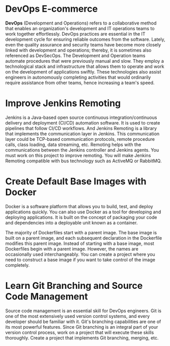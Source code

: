 # DevOps E-commerce 
**DevOps** (Development and Operations) refers to a collaborative method that enables an organization's development and IT operations teams to work together effortlessly. DevOps practices are essential in the IT development cycle for ensuring reliable outcomes from the software. Lately, even the quality assurance and security teams have become more closely linked with development and operations; thereby, it is sometimes also referenced as DevSecOps.
The Development and Operation teams automate procedures that were previously manual and slow. They employ a technological stack and infrastructure that allows them to operate and work on the development of applications swiftly. These technologies also assist engineers in autonomously completing activities that would ordinarily require assistance from other teams, hence increasing a team's speed.
# Improve Jenkins Remoting
Jenkins is a Java-based open source continuous integration/continuous delivery and deployment (CI/CD) automation software. It is used to create pipelines that follow CI/CD workflows. And Jenkins Remoting is a library that implements the communication layer in Jenkins. This communication layer could be TCP-based communication protocols, remote procedure calls, class loading, data streaming, etc. Remoting helps with the communications between the Jenkins controller and Jenkins agents. You must work on this project to improve remoting. You will make Jenkins Remoting compatible with bus technology such as ActiveMQ or RabbitMQ. 

# Create Default Base Images with Docker
Docker is a software platform that allows you to build, test, and deploy applications quickly. You can also use Docker as a tool for developing and deploying applications. It is built on the concept of packaging your code and dependencies into a deployable unit known as a container. 

The majority of Dockerfiles start with a parent image. The base image is built on a parent image, and each subsequent declaration in the Dockerfile modifies this parent image. Instead of starting with a base image, most Dockerfiles begin with a parent image. However, the names are occasionally used interchangeably. You can create a project where you need to construct a base image if you want to take control of the image completely.

# Learn Git Branching and Source Code Management
Source code management is an essential skill for DevOps engineers. Git is one of the most extensively used version control systems, and every developer should be familiar with it. Git's branching capabilities are one of its most powerful features. Since Git branching is an integral part of your version control process, work on a project that will execute these skills thoroughly. Create a project that implements Git branching, merging, etc.
